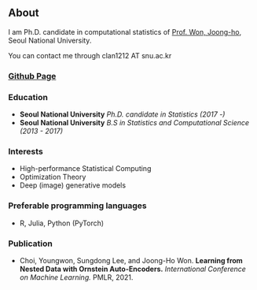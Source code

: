 ## About
I am Ph.D. candidate in computational statistics of [Prof. Won, Joong-ho](https://won-j.github.io/), Seoul National University. 

You can contact me through clan1212 AT snu.ac.kr

### [Github Page](https://github.com/sdlee087)

### Education
- **Seoul National University** *Ph.D. candidate in Statistics (2017 -)*
- **Seoul National University** *B.S in Statistics and Computational Science (2013 - 2017)*

### Interests
- High-performance Statistical Computing
- Optimization Theory
- Deep (image) generative models

### Preferable programming languages

- R, Julia, Python (PyTorch)

### Publication

- Choi, Youngwon, Sungdong Lee, and Joong-Ho Won. **Learning from Nested Data with Ornstein Auto-Encoders.** *International Conference on Machine Learning.* PMLR, 2021.
